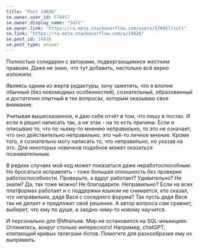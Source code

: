 ```yaml
---
title: "Post 14626"
se.owner.user_id: 570457
se.owner.display_name: "Solt"
se.owner.link: "https://ru.meta.stackoverflow.com/users/570457/solt"
se.link: "https://ru.meta.stackoverflow.com/a/14626"
se.post_id: 14626
se.post_type: answer
---
```

<p>Полностью солидарен с авторами, подвергающимися жестким правкам. Даже не знаю, что тут добавить, настолько всё верно изложили.</p>
<p>Являясь одним из жертв редактуры, хочу заметить, что я вполне обычный (без новомодных особенностей), сознательный, образованный и достаточно опытный в тех вопросах, которым оказываю свое внимание.</p>
<p>Учитывая вышесказанное, я даю себе отчёт в том, что пишу в постах. И если я решил написать так, а не этак - на то есть причина. Если я описываю то, что по чьему-то мнению неправильно, то это не означает, что оно действительно неправильно, это чьё-то личное мнение.
Кроме того, я сознательно могу написать то, что неправильно, но указав на это. Для некоторых новичков подобное может оказаться познавательным.</p>
<p>В редких случаях мой код может показаться даже неработоспособным. Но бросаться исправлять - тоже большая оплошность без проверки работоспособности. Проверьте, а вдруг работает? Удивительно? Не знали? Да, так тоже можно! Не благодарите.  Неправильно? Если на всех платформах работает и с поддержки языком не снимается, кто сказал, что неправильно, дядя Вася с соседнего форума? Так пусть дядя Вася так не делает и предложит своё решение. А автор вопроса сам сравнит, выберет, что ему по душе, а заодно чему-то новому научится.</p>
<p>И персонально для @Ипатьев. Мир не остановился на SQL-инъекциях. Оглянитесь, вокруг столько интересного! Например, chatGPT, клепающий кривых телеграм-ботов. Помогите для разнообразия ему их выпрямить.</p>
